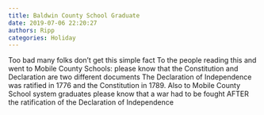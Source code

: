 ```yaml
---
title: Baldwin County School Graduate
date: 2019-07-06 22:20:27
authors: Ripp
categories: Holiday
---
```


 Too bad many folks don’t get this simple fact
To the people reading this and went to Mobile County Schools: please know that the Constitution and Declaration are two different documents
The Declaration of Independence was  ratified in 1776 and the Constitution in 1789.
Also to Mobile County School system graduates please know that a war had to be fought AFTER the ratification of the Declaration of Independence